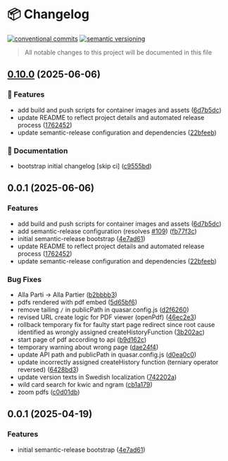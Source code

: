 # 📦 Changelog
[![conventional commits](https://img.shields.io/badge/conventional%20commits-1.0.0-yellow.svg)](https://conventionalcommits.org)
[![semantic versioning](https://img.shields.io/badge/semantic%20versioning-2.0.0-green.svg)](https://semver.org)
> All notable changes to this project will be documented in this file


## [0.10.0](https://github.com/humlab-swedeb/swedeb_frontend/compare/v0.9.0...v0.10.0) (2025-06-06)

### 🍕 Features

* add build and push scripts for container images and assets ([6d7b5dc](https://github.com/humlab-swedeb/swedeb_frontend/commit/6d7b5dcc078caef504c4ab851bf92e72228d7f97))
* update README to reflect project details and automated release process ([1762452](https://github.com/humlab-swedeb/swedeb_frontend/commit/1762452a445286d2b35964b84d62cfdfe3268e08))
* update semantic-release configuration and dependencies ([22bfeeb](https://github.com/humlab-swedeb/swedeb_frontend/commit/22bfeebad76e3fed34e3d1217bfefa2530314989))

### 📝 Documentation

* bootstrap initial changelog [skip ci] ([c9555bd](https://github.com/humlab-swedeb/swedeb_frontend/commit/c9555bdfcb5dd6d32787016fffeb2b0847c8e3ea))

## 0.0.1 (2025-06-06)

### Features

* add build and push scripts for container images and assets ([6d7b5dc](https://github.com/humlab-swedeb/swedeb_frontend/commit/6d7b5dcc078caef504c4ab851bf92e72228d7f97))
* add semantic-release configuration (resolves [#109](https://github.com/humlab-swedeb/swedeb_frontend/issues/109)) ([fb77f3c](https://github.com/humlab-swedeb/swedeb_frontend/commit/fb77f3c41690dd00a4923ff06e5704f6249d9430))
* initial semantic-release bootstrap ([4e7ad61](https://github.com/humlab-swedeb/swedeb_frontend/commit/4e7ad61c855a81cf21c9bb1cf1e314ba51099874))
* update README to reflect project details and automated release process ([1762452](https://github.com/humlab-swedeb/swedeb_frontend/commit/1762452a445286d2b35964b84d62cfdfe3268e08))
* update semantic-release configuration and dependencies ([22bfeeb](https://github.com/humlab-swedeb/swedeb_frontend/commit/22bfeebad76e3fed34e3d1217bfefa2530314989))

### Bug Fixes

* Alla Parti -> Alla Partier ([b2bbbb3](https://github.com/humlab-swedeb/swedeb_frontend/commit/b2bbbb3e321d200ad79e3cfa1c038d4741054069))
* pdfs rendered with pdf embed ([5d65bf6](https://github.com/humlab-swedeb/swedeb_frontend/commit/5d65bf656cd2bd0c7d56eff7fccc11350fa46226))
* remove tailing `/` in publicPath in quasar.config.js ([d2f6260](https://github.com/humlab-swedeb/swedeb_frontend/commit/d2f62605a99c97dfb54bf9f5d2da8e222bcb132d))
* revised URL create logic for PDF viewer (openPdf) ([46ec2e3](https://github.com/humlab-swedeb/swedeb_frontend/commit/46ec2e349b3df8c2ed8c5c7cbcfd645abada596e))
* rollback temporary fix for faulty start page redirect since root cause identified as wrongly assigned createHistoryFunction ([3b202ac](https://github.com/humlab-swedeb/swedeb_frontend/commit/3b202acb755b5f41582a4398d16afae66a102db5))
* start page of pdf according to api ([b9d162c](https://github.com/humlab-swedeb/swedeb_frontend/commit/b9d162c17dded76cfd145c629e76d3c9b10288d3))
* temporary warning about wrong page ([dae24f4](https://github.com/humlab-swedeb/swedeb_frontend/commit/dae24f4794444ceac454fa4f5f04be2a57727970))
* update API path and publicPath in quasar.config.js ([d0ea0c0](https://github.com/humlab-swedeb/swedeb_frontend/commit/d0ea0c0157bb2eaa383ca4d0bbf18b3de6c6d65e))
* update incorrectly assigned createHistory function (terniary operator reversed) ([6428bd3](https://github.com/humlab-swedeb/swedeb_frontend/commit/6428bd3d9b16fa875637c83f72d6d30f87c17c7f))
* update version texts in Swedish localization ([742202a](https://github.com/humlab-swedeb/swedeb_frontend/commit/742202a517a77581461e8b8de54c7a65a66630c4))
* wild card search for kwic and ngram ([cb1a179](https://github.com/humlab-swedeb/swedeb_frontend/commit/cb1a17976ebdc67e9a2fe37bcc4bf131cbf23000))
* zoom pdfs ([c0d01db](https://github.com/humlab-swedeb/swedeb_frontend/commit/c0d01db19d9ff6d6b7b43b3954771add3d5a76a9))
## 0.0.1 (2025-04-19)

### Features

* initial semantic-release bootstrap ([4e7ad61](https://github.com/humlab-swedeb/swedeb_frontend/commit/4e7ad61c855a81cf21c9bb1cf1e314ba51099874))
